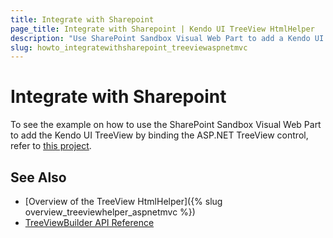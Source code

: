 ```yaml
---
title: Integrate with Sharepoint
page_title: Integrate with Sharepoint | Kendo UI TreeView HtmlHelper
description: "Use SharePoint Sandbox Visual Web Part to add a Kendo UI TreeView in ASP.NET MVC applications."
slug: howto_integratewithsharepoint_treeviewaspnetmvc
---
```


# Integrate with Sharepoint

To see the example on how to use the SharePoint Sandbox Visual Web Part to add the Kendo UI TreeView by binding the ASP.NET TreeView control, refer to [this project](http://www.telerik.com/support/code-library/complete-sharepoint-sandbox-solution).

## See Also

* [Overview of the TreeView HtmlHelper]({% slug overview_treeviewhelper_aspnetmvc %})
* [TreeViewBuilder API Reference](/api/Kendo.Mvc.UI.Fluent/TreeViewBuilder)
